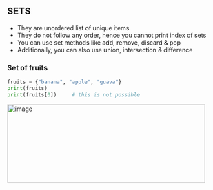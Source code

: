 ## SETS
- They are unordered list of unique items
- They do not follow any order, hence you cannot print index of sets
- You can use set methods like add, remove, discard & pop
- Additionally, you can also use union, intersection & difference

### Set of fruits
```py
fruits = {"banana", "apple", "guava"}
print(fruits)
print(fruits[0])     # this is not possible
```
<img width="459" height="183" alt="image" src="https://github.com/user-attachments/assets/348d8f84-6c3f-4b4a-8bc7-608bb3225256" />
